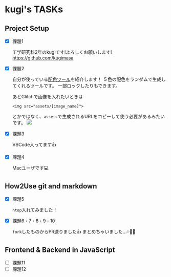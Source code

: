 # kugi's TASKs

## Project Setup
- [x] 課題1

  工学研究科2年のkugiです!よろしくお願いします!
https://github.com/kugimasa

- [x] 課題2

  自分が使っている[配色ツール](https://coolors.co/74d3ae-a6c48a-f6e7cb-dd9787-6cbe40)を紹介します！
５色の配色をランダムで生成してくれるツールです。
一部ロックしたりもできます。

  あとGlitchで画像を入れたいときは

  `<img src="assets/[image_name]">`

  とかではなく、`assets`で生成されるURLをコピーして使う必要があるみたいです。
  ![](assets/課題2.png)
- [x] 課題3

  VSCode入ってます👍
- [x] 課題4

  Macユーザです💻


## How2Use git and markdown
- [x] 課題5

  `htop`入れてみました！
- [x] 課題6・7・8・9・10

  `fork`したものからPR送りました👍
  まとめちゃいました...💦🙇‍♂️

## Frontend & Backend in JavaScript
- [ ] 課題11
- [ ] 課題12